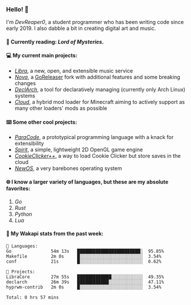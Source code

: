 ### Hello! 👋

I'm _DevReaper0_, a student programmer who has been writing code since early 2019. I also dabble a bit in creating digital art and music.

#### 📖 Currently reading: *Lord of Mysteries*.

#### 💻 My current main projects:

-   _[Libra](https://github.com/LibraMusic)_, a new, open, and extensible music service
-   _[Nova](https://github.com/LibraMusic/Nova)_, a [GoReleaser](https://github.com/goreleaser/goreleaser) fork with additional features and some breaking changes
-   _[DeclArch](https://github.com/DevReaper0/declarch)_, a tool for declaratively managing (currently only Arch Linux) systems
-   _[Cloud](https://github.com/CloudLoaderMC/CloudLoader)_, a hybrid mod loader for Minecraft aiming to actively support as many other loaders' mods as possible

#### ⌨️ Some other cool projects:

-   _[ParaCode](https://github.com/ParaCodeLang/ParaCode)_, a prototypical programming language with a knack for extensibility
-   _[Spirit](https://gitlab.com/DevReaper0/SpiritEngine)_, a simple, lightweight 2D OpenGL game engine
-   _[CookieClicker++](https://github.com/DevReaper0/CookieClickerPlusPlus)_, a way to load Cookie Clicker but store saves in the cloud
-   _[NewOS](https://github.com/DevReaper0/NewOS)_, a very barebones operating system

#### 🌐 I know a larger variety of languages, but these are my absolute favorites:

1. _Go_
2. _Rust_
3. _Python_
4. _Lua_

#### 📡 My Wakapi stats from the past week:

```text
💾 Languages:
Go               54m 13s   ████████████████████████░  95.85%
Makefile         2m 0s     █░░░░░░░░░░░░░░░░░░░░░░░░  3.54%
conf             21s       █░░░░░░░░░░░░░░░░░░░░░░░░  0.62%

💼 Projects:
LibraCore        27m 55s   █████████████░░░░░░░░░░░░  49.35%
declarch         26m 39s   ████████████░░░░░░░░░░░░░  47.11%
hyprwm-contrib   2m 0s     █░░░░░░░░░░░░░░░░░░░░░░░░  3.54%

Total: 0 hrs 57 mins
```
